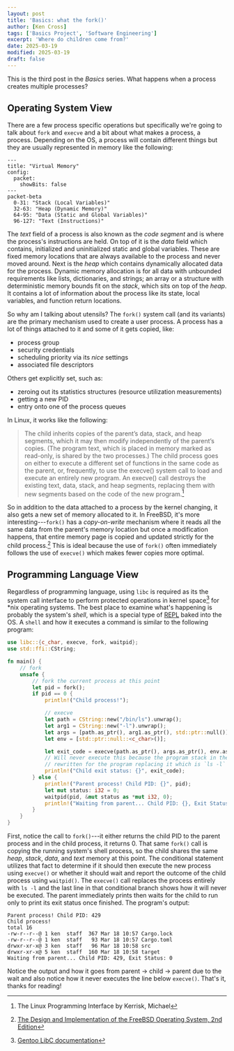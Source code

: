 ```yaml
---
layout: post
title: 'Basics: what the fork()'
author: [Ken Cross]
tags: ['Basics Project', 'Software Engineering']
excerpt: 'Where do children come from?'
date: 2025-03-19
modified: 2025-03-19
draft: false
---
```


This is the third post in the _Basics_ series.
What happens when a process creates multiple processes?

## Operating System View

There are a few process specific operations but specifically we're going to talk about `fork` and `execve` and a bit about what makes a process, a process.
Depending on the OS, a process will contain different things but they are usually represented in memory like the following:

```mermaid
---
title: "Virtual Memory"
config:
  packet:
    showBits: false
---
packet-beta
  0-31: "Stack (Local Variables)"
  32-63: "Heap (Dynamic Memory)"
  64-95: "Data (Static and Global Variables)"
  96-127: "Text (Instructions)"
```

The _text_ field of a process is also known as the _code segment_ and is where the process's instructions are held.
On top of it is the _data_ field which contains, initialized and uninitialized static and global variables.
These are fixed memory locations that are always available to the process and never moved around.
Next is the _heap_ which contains dynamically allocated data for the process.
Dynamic memory allocation is for all data with unbounded requirements like lists, dictionaries, and strings;
an array or a structure with deterministic memory bounds fit on the _stack_, which sits on top of the _heap_.
It contains a lot of information about the process like its state, local variables, and function return locations.

So why am I talking about utensils? The `fork()` system call (and its variants) are the primary mechanism used to create a user process.
A process has a lot of things attached to it and some of it gets copied, like:

- process group
- security credentials
- scheduling priority via its _nice_ settings
- associated file descriptors

Others get explicitly set, such as:

- zeroing out its statistics structures (resource utilization measurements)
- getting a new PID
- entry onto one of the process queues

In Linux, it works like the following:

> The child inherits copies of the parent’s data, stack, and heap segments, which it may then modify independently of the parent’s copies. (The program text, which is placed in memory marked as read-only, is shared by the two processes.) The child process goes on either to execute a different set of functions in the same code as the parent, or, frequently, to use the execve() system call to load and execute an entirely new program. An execve() call destroys the existing text, data, stack, and heap segments, replacing them with new segments based on the code of the new program.[^1]

So in addition to the data attached to a process by the kernel changing, it also gets a new set of memory allocated to it.
In FreeBSD, it's more interesting---`fork()` has a _copy-on-write_ mechanism where it reads all the same data from the parent's memory location but once a modification happens, that entire memory page is copied and updated strictly for the child process.[^2] This is ideal because the use of `fork()` often immediately follows the use of `execve()` which makes fewer copies more optimal.

## Programming Language View

Regardless of programming language, using `libc` is required as its the system call interface to perform protected operations in kernel space[^3] for \*nix operating systems.
The best place to examine what's happening is probably the system's _shell_, which is a special type of [REPL](https://k-cross.github.io/posts/repl) baked into the OS.
A `shell` and how it executes a command is similar to the following program:

```rust
use libc::{c_char, execve, fork, waitpid};
use std::ffi::CString;

fn main() {
    // fork
    unsafe {
        // fork the current process at this point
        let pid = fork();
        if pid == 0 {
            println!("Child process!");

            // execve
            let path = CString::new("/bin/ls").unwrap();
            let arg1 = CString::new("-l").unwrap();
            let args = [path.as_ptr(), arg1.as_ptr(), std::ptr::null()];
            let env = [std::ptr::null::<c_char>()];

            let exit_code = execve(path.as_ptr(), args.as_ptr(), env.as_ptr());
            // Will never execute this because the program stack in the child is
            // rewritten for the program replacing it which is `ls -l` here.
            println!("Child exit status: {}", exit_code);
        } else {
            println!("Parent process! Child PID: {}", pid);
            let mut status: i32 = 0;
            waitpid(pid, &mut status as *mut i32, 0);
            println!("Waiting from parent... Child PID: {}, Exit Status: {}", pid, status);
        }
    }
}
```

First, notice the call to `fork()`---it either returns the child PID to the parent process and in the child process, it returns $0$.
That same `fork()` call is copying the running system's shell process, so the child shares the same _heap_, _stack_, _data_, and _text_ memory at this point.
The conditional statement utilizes that fact to determine if it should then execute the new process using `execve()` or whether it should wait and report the outcome of the child process using `waitpid()`.
The `execve()` call replaces the process entirely with `ls -l` and the last line in that conditional branch shows how it will never be executed.
The parent immediately prints then waits for the child to run only to print its exit status once finished.
The program's output:

```plaintext
Parent process! Child PID: 429
Child process!
total 16
-rw-r--r--@ 1 ken  staff  367 Mar 18 10:57 Cargo.lock
-rw-r--r--@ 1 ken  staff   93 Mar 18 10:57 Cargo.toml
drwxr-xr-x@ 3 ken  staff   96 Mar 18 10:58 src
drwxr-xr-x@ 5 ken  staff  160 Mar 18 10:58 target
Waiting from parent... Child PID: 429, Exit Status: 0
```

Notice the output and how it goes from parent -> child -> parent due to the wait and also notice how it never executes the line below `execve()`.
That's it, thanks for reading!

[^1]: The Linux Programming Interface by Kerrisk, Michael

[^2]: [The Design and Implementation of the FreeBSD Operating System, 2nd Edition](https://dl.acm.org/doi/10.5555/2659919)

[^3]: [Gentoo LibC documentation](https://wiki.gentoo.org/wiki/Libc)
